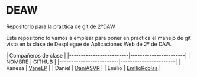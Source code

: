 # DEAW
Repositorio para la practica de git de 2ºDAW

Este repositorio lo vamos a emplear para poner en practica el manejo de git visto en la clase 
de Despliegue de Aplicaciones Web de 2º de DAW.

|  Compañeros de clase			|
|-------------------------|-----------------------|
| NOMBRE                  | GITHUB                |
|-------------------------|-----------------------|
| Vanesa		  | [VaneLP](https://github.com/VaneLP) |
| Daniel		  | [DaniASVR](https://github.com/DaniASVR) |
| Emilio		  | [EmilioRoblas](https://github.com/EmilioRoblas) |

